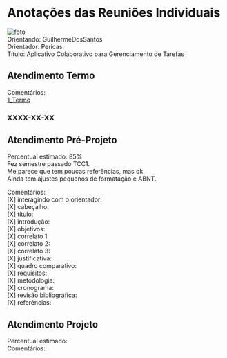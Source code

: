 # Anotações das Reuniões Individuais  

![foto](foto.png "foto")  
Orientando: GuilhermeDosSantos  
Orientador: Pericas  
Título: Aplicativo Colaborativo para Gerenciamento de Tarefas  

## Atendimento Termo  

Comentários:  
[1_Termo](1_Termo.pdf "1_Termo")  

### XXXX-XX-XX

## Atendimento Pré-Projeto  

Percentual estimado: 85%  
Fez semestre passado TCC1.  
Me parece que tem poucas referências, mas ok.  
Ainda tem ajustes pequenos de formatação e ABNT.  

Comentários:  
[X] interagindo com o orientador:  
[X] cabeçalho:  
[X] título:  
[X] introdução:  
[X] objetivos:  
[X] correlato 1:  
[X] correlato 2:  
[X] correlato 3:  
[X] justificativa:  
[X] quadro comparativo:  
[X] requisitos:  
[X] metodologia:  
[X] cronograma:  
[X] revisão bibliográfica:  
[X] referências:  

## Atendimento Projeto  

Percentual estimado:  
Comentários:  
